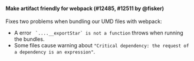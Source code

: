 #### Make artifact friendly for webpack (#12485, #12511 by @fisker)

Fixes two problems when bundling our UMD files with webpack:

- A error `` `....__exportStar` is not a function`` throws when running the bundles.
- Some files cause warning about `"Critical dependency: the request of a dependency is an expression"`.
